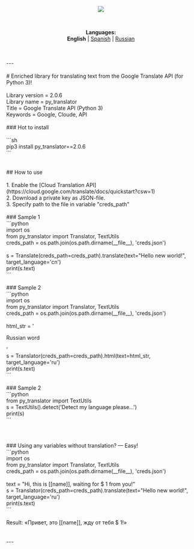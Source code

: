<p align="center"><img src="https://github.com/markolofsen/py_translator//blob/master/.banners/banner_en.png?raw=1" /></p><br /><p align="center"><b>Languages:</b><br /><b>English</b> | <a href="https://github.com/markolofsen/py_translator/blob/master/README_es.md">Spanish</a> | <a href="https://github.com/markolofsen/py_translator/blob/master/README_ru.md">Russian</a></p><br /><br />---<br /><br /># Enriched library for translating text from the Google Translate API (for Python 3)!<br /><br />Library version = 2.0.6<br />Library name = py_translator<br />Title = Google Translate API (Python 3)<br />Keywords = Google, Cloude, API<br /><br />### Hot to install<br /><br />```sh<br />pip3 install py_translator==2.0.6<br />```<br />                    <br /><br />## How to use<br /><br />1. Enable the [Cloud Translation API](https://cloud.google.com/translate/docs/quickstart?csw=1)<br />2. Download a private key as JSON-file.<br />3. Specify path to the file in variable "creds_path"<br /><br />### Sample 1<br />```python<br />import os<br />from py_translator import Translator, TextUtils<br />creds_path = os.path.join(os.path.dirname(__file__), 'creds.json')<br /><br />s = Translate(creds_path=creds_path).translate(text="Hello new world!", target_language='cn')<br />print(s.text)<br />```<br /><br />### Sample 2<br />```python<br />import os<br />from py_translator import Translator, TextUtils<br />creds_path = os.path.join(os.path.dirname(__file__), 'creds.json')<br /><br />html_str = '<p>Russian word</p>'<br />s = Translator(creds_path=creds_path).html(text=html_str, target_language='ru')<br />print(s.text)<br />```<br /><br />### Sample 2<br />```python<br />from py_translator import TextUtils<br />s = TextUtils().detect('Detect my language please...')<br />print(s)<br />```<br /><br /><br /><br />### Using any variables without translation? — Easy!<br />```python<br />import os<br />from py_translator import Translator, TextUtils<br />creds_path = os.path.join(os.path.dirname(__file__), 'creds.json')<br /><br />text = "Hi, this is [[name]], waiting for $ 1 from you!"<br />s = Translator(creds_path=creds_path).translate(text="Hello new world!", target_language='ru')<br />print(s.text)<br />```<br /><br />Result: «Привет, это [[name]], жду от тебя $ 1!»<br /><br /><br />---<br /><br />